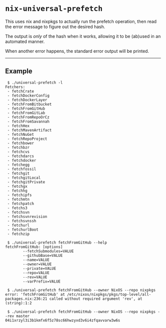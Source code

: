`nix-universal-prefetch`
========================

This uses nix and nixpkgs to actually run the prefetch operation, then
read the error message to figure out the desired hash.

The output is *only* of the hash when it works, allowing it to be (ab)used
in an automated manner.

When another error happens, the standard error output will be printed.

* * *

Example
-------

```
 $ ./universal-prefetch -l
Fetchers:
 - fetchCrate
 - fetchDockerConfig
 - fetchDockerLayer
 - fetchFromBitbucket
 - fetchFromGitHub
 - fetchFromGitLab
 - fetchFromRepoOrCz
 - fetchFromSavannah
 - fetchHex
 - fetchMavenArtifact
 - fetchNuGet
 - fetchRepoProject
 - fetchbower
 - fetchbzr
 - fetchcvs
 - fetchdarcs
 - fetchdocker
 - fetchegg
 - fetchfossil
 - fetchgit
 - fetchgitLocal
 - fetchgitPrivate
 - fetchgx
 - fetchhg
 - fetchipfs
 - fetchmtn
 - fetchpatch
 - fetchs3
 - fetchsvn
 - fetchsvnrevision
 - fetchsvnssh
 - fetchurl
 - fetchurlBoot
 - fetchzip

 $ ./universal-prefetch fetchFromGitHub --help
fetchFromGitHub: [options]
        --fetchSubmodules=VALUE
        --githubBase=VALUE
        --name=VALUE
        --owner=VALUE
        --private=VALUE
        --repo=VALUE
        --rev=VALUE
        --varPrefix=VALUE

 $ ./universal-prefetch fetchFromGitHub --owner NixOS --repo nixpkgs
error: 'fetchFromGitHub' at /etc/nixos/nixpkgs/pkgs/top-level/all-packages.nix:236:21 called without required argument 'rev', at (string):1:2

 $ ./universal-prefetch fetchFromGitHub --owner NixOS --repo nixpkgs --rev master
04i1xrzyl3i3b1kmfx6f5z78sc66hwzyxd3v6i4zfqavvarw3w6s

```
